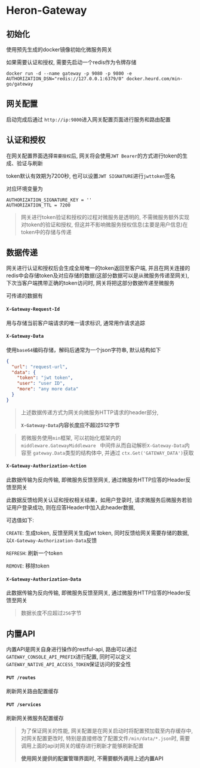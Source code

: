 # Heron-Gateway

## 初始化

使用预先生成的docker镜像初始化微服务网关

如果需要认证和授权, 需要先启动一个redis作为令牌存储

```shell
docker run -d --name gateway -p 9080 -p 9800 -e AUTHORIZATION_DSN="redis://127.0.0.1:6379/0" docker.heurd.com/min-go/gateway
```

## 网关配置

启动完成后通过 `http://ip:9800`进入网关配置页面进行服务和路由配置

## 认证和授权

在网关配置界面选择`需要授权`后, 网关将会使用`JWT Bearer`的方式进行token的生成、验证与刷新

token默认有效期为7200秒, 也可以设置`JWT SIGNATURE`进行`jwttoken`签名

对应环境变量为

```
AUTHORIZATION_SIGNATURE_KEY = ''
AUTHORIZATION_TTL = 7200
```



> 网关进行token验证和授权的过程对微服务是透明的, 不需微服务额外实现对token的验证和授权, 但这并不影响微服务授权信息(主要是用户信息)在token中的存储与传递

## 数据传递

网关进行认证和授权后会生成全局唯一的token返回至客户端, 并且在网关连接的redis中会存储token及对应存储的数据(这部分数据可以是从微服务传递至网关), 下次当客户端携带正确的token访问时, 网关将把这部分数据传递至微服务

可传递的数据有

#### `X-Gateway-Request-Id`

用与存储当前客户端请求的唯一请求标识, 通常用作请求追踪



#### `X-Gateway-Data`

使用`base64`编码存储，解码后通常为一个json字符串, 默认结构如下

```json
{
  "url": "request-url",
  "data": {
    "token": "jwt token",
    "user": "user ID",
    "more": "any more data"
  }
}
```



> 上述数据传递方式为网关向微服务HTTP请求的header部分,
>
> **`X-Gateway-Data`内容长度应不超过512字节**

> 若微服务使用`min`框架, 可以初始化框架内的 `middleware.GatewayMiddleware ` 中间件从而自动解析`X-Gateway-Data`内容至 `gateway.Data`类型的结构体中, 并通过 `ctx.Get('GATEWAY_DATA')`获取



#### `X-Gateway-Authorization-Action`

此数据传输为反向传输, 即微服务反馈至网关, 通过微服务HTTP应答的Header反馈至网关

此数据反馈给网关认证和授权相关结果，如用户登录时, 请求微服务后微服务若验证用户登录成功, 则在应答Header中加入此header数据, 

可选值如下:

`CREATE`: 生成token, 反馈至网关生成jwt token, 同时反馈给网关需要存储的数据, 以`X-Gateway-Authorization-Data`反馈

`REFRESH`: 刷新一个token

`REMOVE`: 移除token



#### `X-Gateway-Authorization-Data`

此数据传输为反向传输, 即微服务反馈至网关, 通过微服务HTTP应答的Header反馈至网关

> 数据长度不应超过`256`字节

## 内置API

内置API是网关自身进行操作的restful-api, 路由可以通过 `GATEWAY_CONSOLE_API_PREFIX`进行配置, 同时可以定义 `GATEWAY_NATIVE_API_ACCESS_TOKEN`保证访问的安全性

#### `PUT /routes`

刷新网关路由配置缓存

#### `PUT /services`

刷新网关微服务配置缓存

> 为了保证网关的性能, 网关配置是在网关启动时将配置预加载至内存缓存中, 对网关配置更改时, 特别是直接修改了配置文件`/min/data/*.json`时, 需要调用上面的api对网关的缓存进行刷新才能够刷新配置
>
> **使用网关提供的配置管理界面时, 不需要额外调用上述内置API**